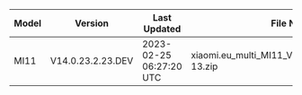 | Model | Version | Last Updated | File Name | Size | Download Link |
| ---- | ---- | ---- | ---- | ---- | ---- |
| MI11 | V14.0.23.2.23.DEV | 2023-02-25 06:27:20 UTC | xiaomi.eu_multi_MI11_V14.0.23.2.23.DEV_v14-13.zip | 4.9 GB | [SourceForge](https://sourceforge.net/projects/xiaomi-eu-multilang-miui-roms/files/xiaomi.eu/MIUI-WEEKLY-RELEASES/V14.0.23.2.23.DEV/xiaomi.eu_multi_MI11_V14.0.23.2.23.DEV_v14-13.zip/download) |
